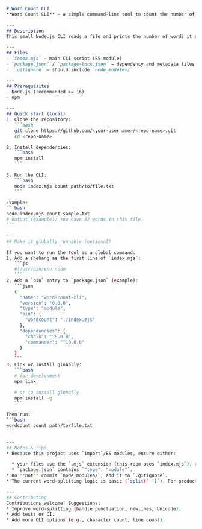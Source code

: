 ````md
# Word Count CLI
**Word Count CLI** — a simple command-line tool to count the number of words in a text file, built with `commander` and `chalk` using ES modules.

---
## Description
This small Node.js CLI reads a file and prints the number of words it contains. It's a minimal example of building a CLI with argument parsing (`commander`) and colored output (`chalk`). The project uses ES module syntax (`.mjs`).

---
## Files
- `index.mjs` — main CLI script (ES module)
- `package.json` / `package-lock.json` — dependency and metadata files
- `.gitignore` — should include `node_modules/`

---
## Prerequisites
- Node.js (recommended >= 16)
- npm

---
## Quick start (local)
1. Clone the repository:
   ```bash
   git clone https://github.com/<your-username>/<repo-name>.git
   cd <repo-name>

2. Install dependencies:
   ```bash
   npm install
   ```

3. Run the CLI:
   ```bash
   node index.mjs count path/to/file.txt
   ```

Example:
```bash
node index.mjs count sample.txt
# Output (example): You have 42 words in this file.
```

---
## Make it globally runnable (optional)

If you want to run the tool as a global command:
1. Add a shebang as the first line of `index.mjs`:
   ```js
   #!/usr/bin/env node
   ```
2. Add a `bin` entry to `package.json` (example):
   ```json
   {
     "name": "word-count-cli",
     "version": "0.0.0",
     "type": "module",
     "bin": {
       "wordcount": "./index.mjs"
     },
     "dependencies": {
       "chalk": "^5.0.0",
       "commander": "^10.0.0"
     }
   }
   ```
3. Link or install globally:
   ```bash
   # for development
   npm link

   # or to install globally
   npm install -g
   ```

Then run:
```bash
wordcount count path/to/file.txt
```

---
## Notes & tips
* Because this project uses `import`/ES modules, ensure either:

  * your files use the `.mjs` extension (this repo uses `index.mjs`), or
  * `package.json` contains `"type": "module"`.
* Do **not** commit `node_modules/`; add it to `.gitignore`.
* The current word-splitting logic is basic (`split(' ')`). For production, consider trimming, normalizing whitespace, and handling punctuation/Unicode properly.

---
## Contributing
Contributions welcome! Suggestions:
* Improve word-splitting (handle punctuation, newlines, Unicode).
* Add tests or CI.
* Add more CLI options (e.g., character count, line count).
````
